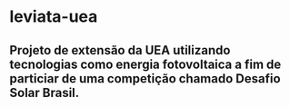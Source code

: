 # leviata-uea
## Projeto de extensão da UEA utilizando tecnologias como energia fotovoltaica a fim de particiar de uma competição chamado Desafio Solar Brasil.